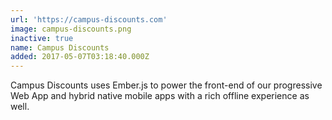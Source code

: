 ```yaml
---
url: 'https://campus-discounts.com'
image: campus-discounts.png
inactive: true
name: Campus Discounts
added: 2017-05-07T03:18:40.000Z
---
```

Campus Discounts uses Ember.js to power the front-end of our progressive Web App and hybrid native mobile apps with a rich offline experience as well.
